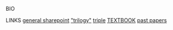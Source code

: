 BIO

LINKS
    [general sharepoint](https://downlandscommunityschool.sharepoint.com/sites/ScienceDepartment-Test) 
    ["trilogy"](https://downlandscommunityschool.sharepoint.com/sites/ScienceDepartment-Test/SitePages/GCSE-Trilogy-Biology.aspx)
    [triple](https://downlandscommunityschool.sharepoint.com/sites/ScienceDepartment-Test/SitePages/GCSE-Triple-All.aspx)
    [TEXTBOOK](https://downlandscommunityschool-my.sharepoint.com/:b:/g/personal/20ewilm_downlands_org/Eet6PWdUsBtOgB_b0FB8-xQBGjCd7QwuOwC_BPYnfPzAiQ?e=87Gxcn)
    [past papers](https://downlandscommunityschool.sharepoint.com/sites/ScienceDepartment-Test/Shared%20Documents/Separates/AQA%20Past%20papers)
